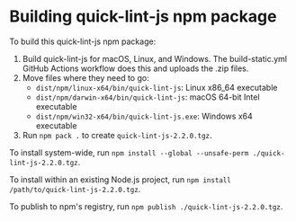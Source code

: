 # Building quick-lint-js npm package

To build this quick-lint-js npm package:

1. Build quick-lint-js for macOS, Linux, and Windows. The build-static.yml GitHub
   Actions workflow does this and uploads the .zip files.
2. Move files where they need to go:
   * `dist/npm/linux-x64/bin/quick-lint-js`: Linux x86_64 executable
   * `dist/npm/darwin-x64/bin/quick-lint-js`: macOS 64-bit Intel executable
   * `dist/npm/win32-x64/bin/quick-lint-js.exe`: Windows x64 executable
3. Run `npm pack .` to create `quick-lint-js-2.2.0.tgz`.

To install system-wide, run
`npm install --global --unsafe-perm ./quick-lint-js-2.2.0.tgz`.

To install within an existing Node.js project, run
`npm install /path/to/quick-lint-js-2.2.0.tgz`.

To publish to npm's registry, run `npm publish ./quick-lint-js-2.2.0.tgz`.
